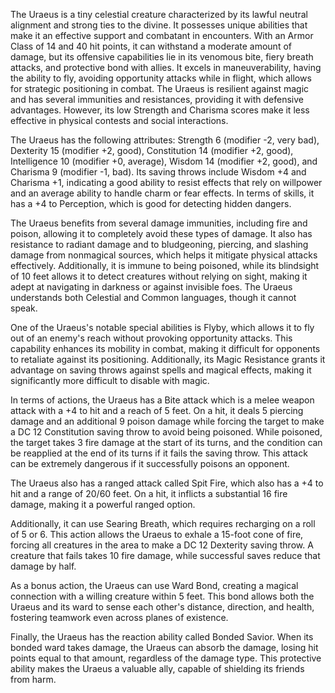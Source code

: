 The Uraeus is a tiny celestial creature characterized by its lawful neutral alignment and strong ties to the divine. It possesses unique abilities that make it an effective support and combatant in encounters. With an Armor Class of 14 and 40 hit points, it can withstand a moderate amount of damage, but its offensive capabilities lie in its venomous bite, fiery breath attacks, and protective bond with allies. It excels in maneuverability, having the ability to fly, avoiding opportunity attacks while in flight, which allows for strategic positioning in combat. The Uraeus is resilient against magic and has several immunities and resistances, providing it with defensive advantages. However, its low Strength and Charisma scores make it less effective in physical contests and social interactions.

The Uraeus has the following attributes: Strength 6 (modifier -2, very bad), Dexterity 15 (modifier +2, good), Constitution 14 (modifier +2, good), Intelligence 10 (modifier +0, average), Wisdom 14 (modifier +2, good), and Charisma 9 (modifier -1, bad). Its saving throws include Wisdom +4 and Charisma +1, indicating a good ability to resist effects that rely on willpower and an average ability to handle charm or fear effects. In terms of skills, it has a +4 to Perception, which is good for detecting hidden dangers.

The Uraeus benefits from several damage immunities, including fire and poison, allowing it to completely avoid these types of damage. It also has resistance to radiant damage and to bludgeoning, piercing, and slashing damage from nonmagical sources, which helps it mitigate physical attacks effectively. Additionally, it is immune to being poisoned, while its blindsight of 10 feet allows it to detect creatures without relying on sight, making it adept at navigating in darkness or against invisible foes. The Uraeus understands both Celestial and Common languages, though it cannot speak.

One of the Uraeus's notable special abilities is Flyby, which allows it to fly out of an enemy's reach without provoking opportunity attacks. This capability enhances its mobility in combat, making it difficult for opponents to retaliate against its positioning. Additionally, its Magic Resistance grants it advantage on saving throws against spells and magical effects, making it significantly more difficult to disable with magic.

In terms of actions, the Uraeus has a Bite attack which is a melee weapon attack with a +4 to hit and a reach of 5 feet. On a hit, it deals 5 piercing damage and an additional 9 poison damage while forcing the target to make a DC 12 Constitution saving throw to avoid being poisoned. While poisoned, the target takes 3 fire damage at the start of its turns, and the condition can be reapplied at the end of its turns if it fails the saving throw. This attack can be extremely dangerous if it successfully poisons an opponent.

The Uraeus also has a ranged attack called Spit Fire, which also has a +4 to hit and a range of 20/60 feet. On a hit, it inflicts a substantial 16 fire damage, making it a powerful ranged option. 

Additionally, it can use Searing Breath, which requires recharging on a roll of 5 or 6. This action allows the Uraeus to exhale a 15-foot cone of fire, forcing all creatures in the area to make a DC 12 Dexterity saving throw. A creature that fails takes 10 fire damage, while successful saves reduce that damage by half.

As a bonus action, the Uraeus can use Ward Bond, creating a magical connection with a willing creature within 5 feet. This bond allows both the Uraeus and its ward to sense each other's distance, direction, and health, fostering teamwork even across planes of existence. 

Finally, the Uraeus has the reaction ability called Bonded Savior. When its bonded ward takes damage, the Uraeus can absorb the damage, losing hit points equal to that amount, regardless of the damage type. This protective ability makes the Uraeus a valuable ally, capable of shielding its friends from harm.